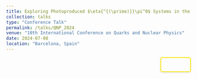 ```yaml
---
title: Exploring Photoproduced $\eta{^{(\prime)}}\pi^0$ Systems in the Search for Exotic Hadrons at GlueX $ \| \textit{QNP}$
collection: talks
type: "Conference Talk"
permalink: /talks/QNP_2024
venue: "10th International Conference on Quarks and Nuclear Physics"
date: 2024-07-08
location: "Barcelona, Spain"
---
```


<div style="display: flex; align-items: flex-start; justify-content: flex-end; border: 2px solid #f9e40c; padding: 10px; border-radius: 5px; width: fit-content; box-shadow: 0 2px 4px rgba(0, 0, 0, 0.1); margin-left: auto;">
  <p style="margin: 0;">
    <a href="https://indico.icc.ub.edu/event/180/contributions/2533/" style="text-decoration: none; color: #ffffff; font-weight: bold;">
      Abstract
    </a>
  </p>
</div>


